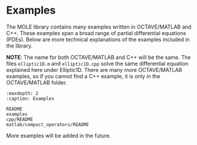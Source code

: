 # Examples

The MOLE library contains many examples written in OCTAVE/MATLAB and C++. These examples span a broad range of partial differential equations (PDEs). Below are more technical explanations of the examples included in the library.

**NOTE**: The name for both OCTAVE/MATLAB and C++ will be the same. The files `elliptic1D.m` and `elliptic1D.cpp` solve the same differential equation explained here under Elliptic1D. There are many more OCTAVE/MATLAB examples, so if you cannot find a C++ example, it is only in the OCTAVE/MATLAB folder.

```{toctree}
:maxdepth: 2
:caption: Examples

README
examples
cpp/README
matlab/compact_operators/README
```

More examples will be added in the future. 

